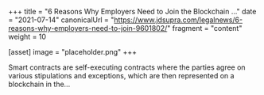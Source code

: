 +++
title = "6 Reasons Why Employers Need to Join the Blockchain ..."
date = "2021-07-14"
canonicalUrl = "https://www.jdsupra.com/legalnews/6-reasons-why-employers-need-to-join-9601802/"
fragment = "content"
weight = 10

[asset]
    image = "placeholder.png"
+++

Smart contracts are self-executing contracts where the parties agree on 
various stipulations and exceptions, which are then represented on a 
blockchain in the...
